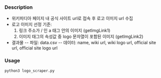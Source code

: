 ### Description
- 위키피디아 페이지 내 공식 사이트 url로 접속 후 로고 이미지 url 수집
- 로고 이미지 선정 기준:
  1. 링크 주소가 / 인 a 태그 안의 이미지 (getImgLink1)
  2. 이미지 태그의 속성값 중 logo 문자열이 포함된 이미지 (getImgLink2)
- 결과물
  -- 파일: data.csv
  -- 데이터: name, wiki url, wiki logo url, official site url, official site logo url

### Usage
    python3 logo_scraper.py
